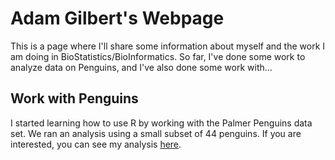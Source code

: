 # Adam Gilbert's Webpage

This is a page where I'll share some information about myself and the work I am doing in BioStatistics/BioInformatics. So far, I've done some work to analyze data on Penguins, and I've also done some work with...

## Work with Penguins

I started learning how to use R by working with the Palmer Penguins data set. We ran an analysis using a small subset of 44 penguins. If you are interested, you can see my analysis [here](https://github.com/agmath/BioStatisticsAnalysis/PenguinsAnalysis2.html).
